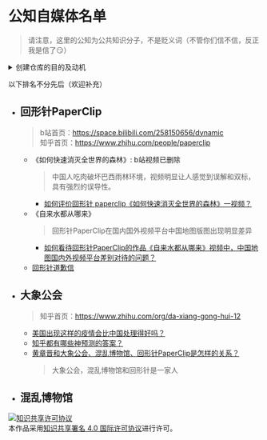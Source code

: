 # 公知自媒体名单
> 请注意，这里的公知为公共知识分子，不是贬义词（不管你们信不信，反正我是信了😏）  

<details>
  <summary>创建仓库的目的及动机</summary>
  
  ```
  在这个特殊时期，互联网上暴露的公知越来越多了，这是一件好事。
  然而最近经历几次公知暴露事件以后。
  我发现公知对那些证据确凿，有理有据的回复，从来不回复或者正面回应，更甚者控/删评论。好像鸵鸟一样，装聋作哑。
  人民群众的力量和战斗力是伟大的，可以让公知颜面扫地（未必，他们有没有脸还是两说的事情），失去话语权。
  但是人民群众也是要工作吃饭的，揍完了总得去工作养家，总不能天天等着公知出现上去揍他，饭还是要吃饱的对吧。
  这就导致了一个问题，公知可以当缩头乌龟，等你揍完了打扮打扮再出来兴风作浪。
  互联网的记忆是短暂，也不是人人都知道这公知干了什么，总会有后来者被打扮的花枝招展的公知吸引过去：“大爷，来快活呀~”
  ...
  这就是我创建这个仓库的目的，希望能列举出一张公知名单，警戒后来者。
  同时搜集放置各种公知暴露出的马脚。因为我们和公知不一样，是讲证据的。
  ```
</details>

以下排名不分先后（欢迎补充）

* ## 回形针PaperClip
  > b站首页：https://space.bilibili.com/258150656/dynamic  
  > 知乎首页：https://www.zhihu.com/people/paperclip
  * 《如何快速消灭全世界的森林》: b站视频已删除
    > 中国人吃肉破坏巴西雨林环境，视频明显让人感觉到误解和双标，具有强烈的误导性。  
    * [如何评价回形针 paperclip《如何快速消灭全世界的森林》一视频？](https://www.zhihu.com/question/381432471/answer/1095637166)
  * 《自来水都从哪来》
    > 回形针PaperClip在国内国外视频平台中国地图版图出现明显差异  
    * [如何看待回形针PaperClip的作品《自来水都从哪来》视频中，中国地图国内外视频平台差别对待的问题？](https://www.zhihu.com/question/381502037/answer/1097641628)
  * [回形针道歉信](https://t.bilibili.com/369477361961524806?tab=2)
* ## 大象公会
  > 知乎首页：https://www.zhihu.com/org/da-xiang-gong-hui-12
  * [美国出现这样的疫情会比中国处理得好吗？](https://www.zhihu.com/question/368456273/answer/1094001287)
  * [知乎都有哪些神预测的答案？](https://www.zhihu.com/question/20562561/answer/1083783118)
  * [黄章晋和大象公会、混乱博物馆、回形针PaperClip是怎样的关系？](https://www.zhihu.com/question/381578316/answer/1098081094)
    > 大象公会，混乱博物馆和回形针是一家人
* ## 混乱博物馆


<a rel="license" href="http://creativecommons.org/licenses/by/4.0/"><img alt="知识共享许可协议" style="border-width:0" src="https://i.creativecommons.org/l/by/4.0/88x31.png" /></a><br />本作品采用<a rel="license" href="http://creativecommons.org/licenses/by/4.0/">知识共享署名 4.0 国际许可协议</a>进行许可。
